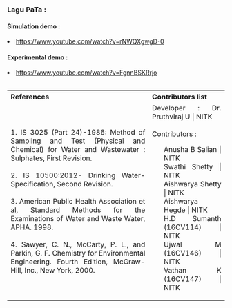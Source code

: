 ### Lagu PaTa :

#### Simulation demo :

  <li><a href="https://www.youtube.com/watch?v=rNWQXgwgD-0">https://www.youtube.com/watch?v=rNWQXgwgD-0</a></li>

#### Experimental demo :

<li><a href="https://www.youtube.com/watch?v=FgnnBSKRrjo">https://www.youtube.com/watch?v=FgnnBSKRrjo</a></li></br>

<table style="text-align:justify; background-color:transparent;">
  <tr style="background-color:transparent;">
    <th style="width:65%;">References</th>
    <th style="width:35%;">Contributors list</th>
  </tr>
  <tr style="background-color:transparent;">
    <td style="width:65%;">
    1. IS 3025 (Part 24)-1986: Method of Sampling and Test (Physical and Chemical) for Water and Wastewater : Sulphates, First Revision.</br></br>
    2. IS 10500:2012- Drinking Water- Specification, Second Revision.</br></br>
    3. American Public Health Association et al, Standard Methods for the Examinations of Water and Waste Water, APHA. 1998.</br></br>
    4. Sawyer, C. N., McCarty, P. L., and Parkin, G. F. Chemistry for Environmental Engineering. Fourth Edition, McGraw-Hill, Inc., New York, 2000.</td>
    <td style="width:35%;">Developer : Dr. Pruthviraj U | NITK</br></br>
    Contributors :
    <ul style="list-style-type: none;">
    <li>Anusha B Salian | NITK</li>
    <li>Swathi Shetty | NITK</li>
    <li>Aishwarya Shetty | NITK</li>
    <li>Aishwarya Hegde | NITK</li>
    <li>H.D Sumanth (16CV114) | NITK</li>
    <li>Ujwal M (16CV146) | NITK</li>
    <li>Vathan K (16CV147) | NITK</li>
    </ul></td>
  </tr>
</table>
